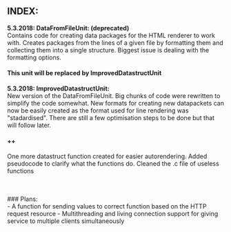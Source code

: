 ## INDEX:

__5.3.2018: DataFromFileUnit: (deprecated)__<br>
Contains code for creating data packages for the HTML renderer to work with. Creates packages from the lines of a given file by formatting them and collecting them into a single structure. Biggest issue is dealing with the formatting options.
#### This unit will be replaced by ImprovedDatastructUnit

__5.3.2018: ImprovedDatastructUnit:__<br>
New version of the DataFromFileUnit. Big chunks of code were rewritten to simplify the code somewhat. New formats for creating new datapackets can now be easily created as the format used for line rendering was "stadardised". There are still a few optimisation steps to be done but that will follow later.
#### ++<br>
One more datastruct function created for easier autorendering. Added pseudocode to clarify what the functions do. Cleaned the .c file of useless functions

<br>
<br>
### Plans:<br>
- A function for sending values to correct function based on the HTTP request resource
- Multithreading and living connection support for giving service to multiple clients simultaneously
